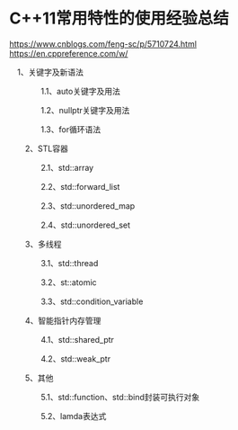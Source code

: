 # C++11常用特性的使用经验总结

https://www.cnblogs.com/feng-sc/p/5710724.html
https://en.cppreference.com/w/

　1、关键字及新语法

　　　　1.1、auto关键字及用法

　　　　1.2、nullptr关键字及用法

　　　　1.3、for循环语法

　　2、STL容器

　　　　2.1、std::array

　　　　2.2、std::forward_list

　　　　2.3、std::unordered_map

　　　　2.4、std::unordered_set

　　3、多线程

　　　　3.1、std::thread

　　　　3.2、st::atomic

　　　　3.3、std::condition_variable

　　4、智能指针内存管理

　　　　4.1、std::shared_ptr

　　　　4.2、std::weak_ptr

　　5、其他

　　　　5.1、std::function、std::bind封装可执行对象

　　　　5.2、lamda表达式
